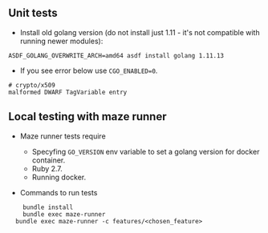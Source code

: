 
## Unit tests
* Install old golang version (do not install just 1.11 - it's not compatible with running newer modules): 

```
ASDF_GOLANG_OVERWRITE_ARCH=amd64 asdf install golang 1.11.13
```

* If you see error below use `CGO_ENABLED=0`.

```
# crypto/x509
malformed DWARF TagVariable entry
```

## Local testing with maze runner

* Maze runner tests require
  * Specyfing `GO_VERSION` env variable to set a golang version for docker container.
  * Ruby 2.7.
  * Running docker.

* Commands to run tests

```
	bundle install
	bundle exec maze-runner
  bundle exec maze-runner -c features/<chosen_feature>
```
